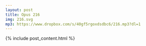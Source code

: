 ```yaml
---
layout: post
title: Opus 216
img: 216.svg
mp3: https://www.dropbox.com/s/40gf5rgoxdsdbc6/216.mp3?dl=1
---
```


{% include post_content.html %}
